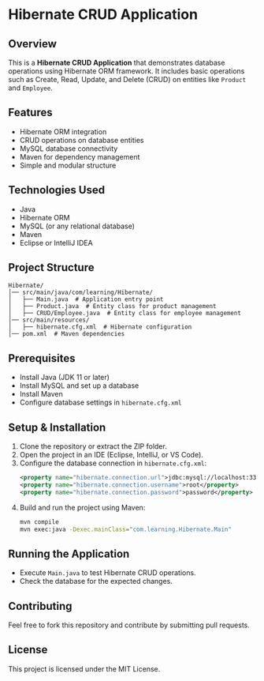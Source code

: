 # Hibernate CRUD Application

## Overview
This is a **Hibernate CRUD Application** that demonstrates database operations using Hibernate ORM framework. It includes basic operations such as Create, Read, Update, and Delete (CRUD) on entities like `Product` and `Employee`.

## Features
- Hibernate ORM integration
- CRUD operations on database entities
- MySQL database connectivity
- Maven for dependency management
- Simple and modular structure

## Technologies Used
- Java
- Hibernate ORM
- MySQL (or any relational database)
- Maven
- Eclipse or IntelliJ IDEA

## Project Structure
```
Hibernate/
│── src/main/java/com/learning/Hibernate/
│   ├── Main.java  # Application entry point
│   ├── Product.java  # Entity class for product management
│   ├── CRUD/Employee.java  # Entity class for employee management
│── src/main/resources/
│   ├── hibernate.cfg.xml  # Hibernate configuration
│── pom.xml  # Maven dependencies
```

## Prerequisites
- Install Java (JDK 11 or later)
- Install MySQL and set up a database
- Install Maven
- Configure database settings in `hibernate.cfg.xml`

## Setup & Installation
1. Clone the repository or extract the ZIP folder.
2. Open the project in an IDE (Eclipse, IntelliJ, or VS Code).
3. Configure the database connection in `hibernate.cfg.xml`:
   ```xml
   <property name="hibernate.connection.url">jdbc:mysql://localhost:3306/your_database</property>
   <property name="hibernate.connection.username">root</property>
   <property name="hibernate.connection.password">password</property>
   ```
4. Build and run the project using Maven:
   ```sh
   mvn compile
   mvn exec:java -Dexec.mainClass="com.learning.Hibernate.Main"
   ```

## Running the Application
- Execute `Main.java` to test Hibernate CRUD operations.
- Check the database for the expected changes.

## Contributing
Feel free to fork this repository and contribute by submitting pull requests.

## License
This project is licensed under the MIT License.


